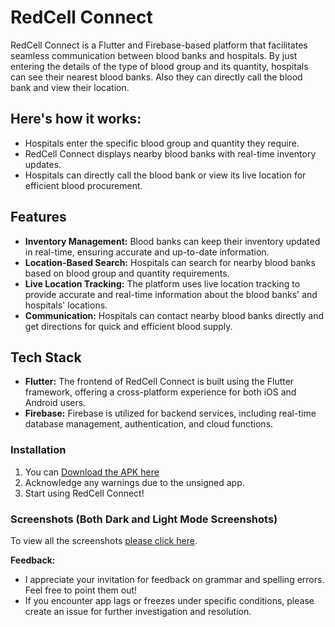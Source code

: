 # RedCell Connect

RedCell Connect is a Flutter and Firebase-based platform that facilitates seamless communication between blood banks and hospitals. By just entering the details of the type of blood group and its quantity, hospitals can see their nearest blood banks. Also they can directly call the blood bank and view their location.

## Here's how it works:

- Hospitals enter the specific blood group and quantity they require.
- RedCell Connect displays nearby blood banks with real-time inventory updates.
- Hospitals can directly call the blood bank or view its live location for efficient blood procurement.

## Features

- **Inventory Management:** Blood banks can keep their inventory updated in real-time, ensuring accurate and up-to-date information.
- **Location-Based Search:** Hospitals can search for nearby blood banks based on blood group and quantity requirements.
- **Live Location Tracking:** The platform uses live location tracking to provide accurate and real-time information about the blood banks' and hospitals' locations.
- **Communication:** Hospitals can contact nearby blood banks directly and get directions for quick and efficient blood supply.

## Tech Stack

- **Flutter:** The frontend of RedCell Connect is built using the Flutter framework, offering a cross-platform experience for both iOS and Android users.
- **Firebase:** Firebase is utilized for backend services, including real-time database management, authentication, and cloud functions.

### Installation

1. You can [Download the APK here](https://github.com/sagarsen2023/RedCell-Connect/blob/master/redcell_connect-arm64-v8a-release.apk)
2. Acknowledge any warnings due to the unsigned app.
3. Start using RedCell Connect!

### Screenshots (Both Dark and Light Mode Screenshots)
To view all the screenshots [please click here](https://photos.google.com/share/AF1QipNjLYmkiBJWyhDLioDELqLiu4OuLdjhgQlhxIwLUTO0dvYa2HG8B1QX1hp_0zgzRQ?key=RFJzZ3V4YmNucTdDUjdkMlVEckoxek5VT1I4UGVR).


**Feedback:** 
- I appreciate your invitation for feedback on grammar and spelling errors. Feel free to point them out!
- If you encounter app lags or freezes under specific conditions, please create an issue for further investigation and resolution.

